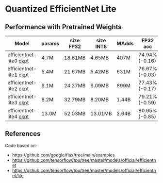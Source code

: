 # Quantized EfficientNet Lite

## Performance with Pretrained Weights
|**Model** | **params** | **size FP32** | **size INT8** | **MAdds** | **FP32 acc** | **FP32 acc finetuned** | **INT8 acc** | **INT8 acc finetuned** |
|------|-----|-------|-------|-----|-------|------|------|-----|
|efficientnet-lite0 [ckpt](https://storage.googleapis.com/cloud-tpu-checkpoints/efficientnet/lite/efficientnet-lite0.tar.gz) | 4.7M | 18.61MB | 4.65MB | 407M |  74.94% (-0.16) | [75.40%](https://tensorboard.dev/experiment/BRj9fv5PR0yAWkD4z0p5FQ/) (+0.30) | 74.22% (-0.18) | [75.43%](https://tensorboard.dev/experiment/L2wx6i0dRly0LTG3sA9qpg) (+1.03) |
|efficientnet-lite1 [ckpt](https://storage.googleapis.com/cloud-tpu-checkpoints/efficientnet/lite/efficientnet-lite1.tar.gz) | 5.4M | 21.67MB | 5.42MB | 631M |  76.67% (-0.03) | [76.94%](https://tensorboard.dev/experiment/QRMPo8cVQRqk01JbKZOMjw/) (+0.24) | 76.31% (+0.41) | [76.89%](https://tensorboard.dev/experiment/oXPvlPrSQkKyZlivUrby7w/) (+0.99) |
|efficientnet-lite2 [ckpt](https://storage.googleapis.com/cloud-tpu-checkpoints/efficientnet/lite/efficientnet-lite2.tar.gz) | 6.1M | 24.37MB | 6.09MB | 899M |  77.43% (-0.17) | [77.84%](https://tensorboard.dev/experiment/DZXKGFneSoW8rj5qZZz3LQ/) (+0.24) | 76.91% (-0.09) | [77.79%](https://tensorboard.dev/experiment/KMC8ULhbQviDC5LN1aj4dA/) (+0.79) |
|efficientnet-lite3 [ckpt](https://storage.googleapis.com/cloud-tpu-checkpoints/efficientnet/lite/efficientnet-lite3.tar.gz) | 8.2M | 32.79MB | 8.20MB |1.44B | 79.21% (-0.59) | [79.45%](https://tensorboard.dev/experiment/dD3zay4XTYm6ltpNTGocDg/) (-0.35) | 78.87% (-0.13) | [79.40](https://tensorboard.dev/experiment/7hgKgc31QXm7rVOX8hm0rg) (+0.40) |
|efficientnet-lite4 [ckpt](https://storage.googleapis.com/cloud-tpu-checkpoints/efficientnet/lite/efficientnet-lite4.tar.gz) | 13.0M | 52.03MB | 13.01MB |2.64B | 80.65% (-0.85) | [80.97%](https://tensorboard.dev/experiment/4VwTvygFQ2WFG74GlF8Tqw/) (-0.53) | 80.47% (+0.27) | [80.92%](https://tensorboard.dev/experiment/G6PJWXMRQyiAMZCEyVfVsA/) (+0.72) |

## References

Code based on:
- https://github.com/google/flax/tree/main/examples
- https://github.com/tensorflow/tpu/tree/master/models/official/efficientnet
- https://github.com/tensorflow/tpu/tree/master/models/official/efficientnet/lite
